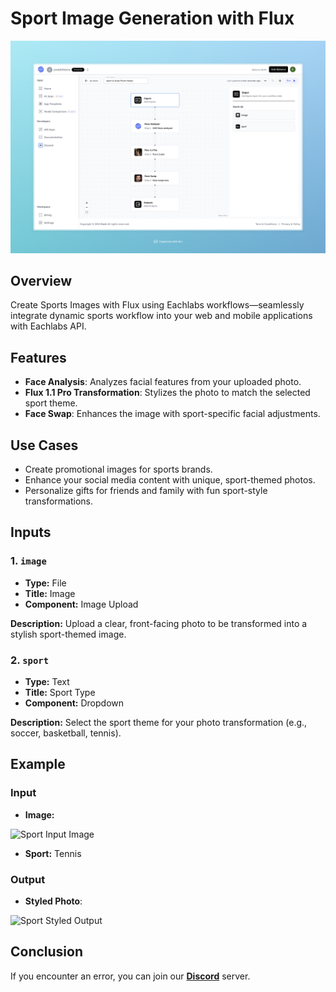 # Sport Image Generation with Flux

<img src="images/sport-style-photo-maker-full.jpeg" alt="Sport Image Generation with Flux" />

## Overview
Create Sports Images with Flux using Eachlabs workflows—seamlessly integrate dynamic sports workflow into your web and mobile applications with Eachlabs API.


## Features
- **Face Analysis**: Analyzes facial features from your uploaded photo.
- **Flux 1.1 Pro Transformation**: Stylizes the photo to match the selected sport theme.
- **Face Swap**: Enhances the image with sport-specific facial adjustments.

## Use Cases
- Create promotional images for sports brands.
- Enhance your social media content with unique, sport-themed photos.
- Personalize gifts for friends and family with fun sport-style transformations.

## Inputs

### 1. `image`
- **Type:** File 
- **Title:** Image
- **Component:** Image Upload

**Description:** Upload a clear, front-facing photo to be transformed into a stylish sport-themed image.

### 2. `sport`
- **Type:** Text
- **Title:** Sport Type
- **Component:** Dropdown

**Description:** Select the sport theme for your photo transformation (e.g., soccer, basketball, tennis).

## Example 

### Input
- **Image:** 

<img src="https://storage.googleapis.com/magicpoint/models/man.png" alt="Sport Input Image" width="300">

- **Sport:** Tennis

### Output
- **Styled Photo**:

<img src="https://storage.googleapis.com/magicpoint/github-outputs/sport-style-photo-maker-output.webp" alt="Sport Styled Output" width="300">

## Conclusion

If you encounter an error, you can join our <b><a href="https://discord.com/invite/yzZD4ZxBPt" target="_blank">Discord</a></b> server.
